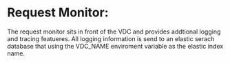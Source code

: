 # Request Monitor:
The request monitor sits in front of the VDC and provides addtional logging and tracing featueres. All logging information is send to an elastic serach database that using the VDC_NAME enviroment variable as the elastic index name.